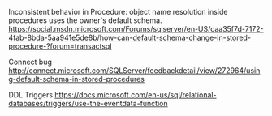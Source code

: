 
Inconsistent behavior in Procedure: object name resolution inside procedures uses the owner's default schema.
https://social.msdn.microsoft.com/Forums/sqlserver/en-US/caa35f7d-7172-4fab-8bda-5aa941e5de8b/how-can-default-schema-change-in-stored-procedure-?forum=transactsql

Connect bug
http://connect.microsoft.com/SQLServer/feedbackdetail/view/272964/using-default-schema-in-stored-procedures


DDL Triggers
https://docs.microsoft.com/en-us/sql/relational-databases/triggers/use-the-eventdata-function